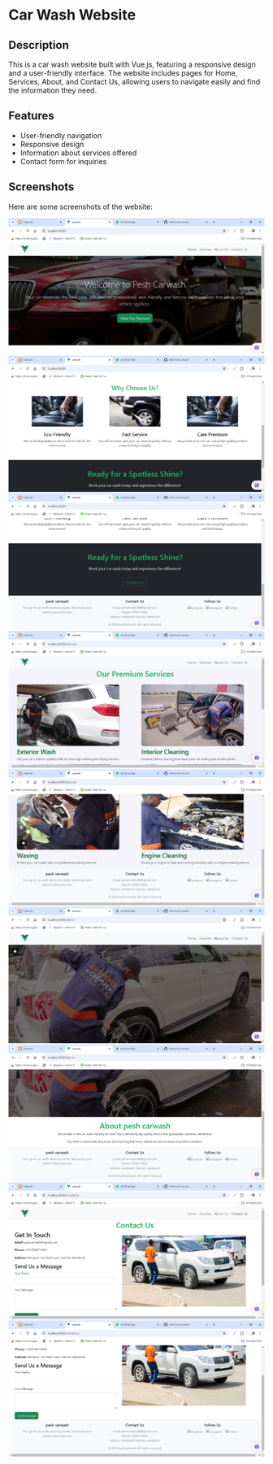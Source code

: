 # Car Wash Website

## Description
This is a car wash website built with Vue.js, featuring a responsive design and a user-friendly interface. The website includes pages for Home, Services, About, and Contact Us, allowing users to navigate easily and find the information they need.

## Features
- User-friendly navigation
- Responsive design
- Information about services offered
- Contact form for inquiries

## Screenshots
Here are some screenshots of the website:

![Screenshot 1](src/assets/carwash%20-%20Google%20Chrome%2024_09_2024%2015_38_07.png)
![Screenshot 2](src/assets/carwash%20-%20Google%20Chrome%2024_09_2024%2015_38_33.png)
![Screenshot 3](src/assets/carwash%20-%20Google%20Chrome%2024_09_2024%2015_38_54.png)
![Screenshot 4](src/assets/carwash%20-%20Google%20Chrome%2024_09_2024%2015_39_12.png)
![Screenshot 5](src/assets/carwash%20-%20Google%20Chrome%2024_09_2024%2015_39_25.png)
![Screenshot 6](src/assets/carwash%20-%20Google%20Chrome%2024_09_2024%2015_39_37.png)
![Screenshot 7](src/assets/carwash%20-%20Google%20Chrome%2024_09_2024%2015_39_49.png)
![Screenshot 8](src/assets/carwash%20-%20Google%20Chrome%2024_09_2024%2015_40_01.png)
![Screenshot 9](src/assets/carwash%20-%20Google%20Chrome%2024_09_2024%2015_40_11.png)


